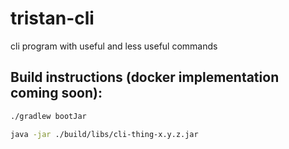 # tristan-cli
cli program with useful and less useful commands

## Build instructions (docker implementation coming soon):
```sh
./gradlew bootJar
```
```sh
java -jar ./build/libs/cli-thing-x.y.z.jar
```

